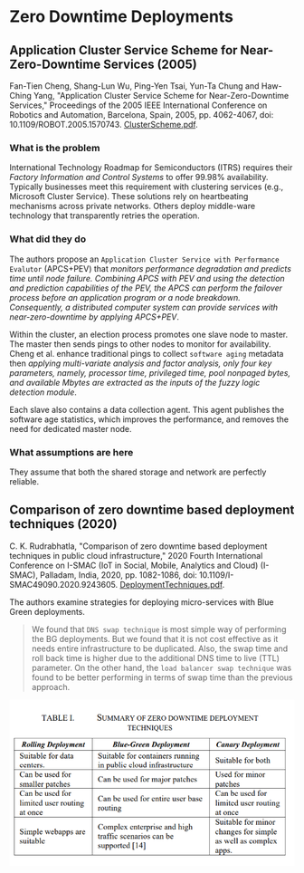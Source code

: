 # Zero Downtime Deployments

## Application Cluster Service Scheme for Near-Zero-Downtime Services (2005)

Fan-Tien Cheng, Shang-Lun Wu, Ping-Yen Tsai, Yun-Ta Chung and Haw-Ching Yang, "Application Cluster Service Scheme for Near-Zero-Downtime Services," Proceedings of the 2005 IEEE International Conference on Robotics and Automation, Barcelona, Spain, 2005, pp. 4062-4067, doi: 10.1109/ROBOT.2005.1570743. [ClusterScheme.pdf](ClusterScheme.pdf).

### What is the problem

International Technology Roadmap for Semiconductors (ITRS) requires their _Factory Information and Control Systems_ to offer 99.98% availability.  Typically businesses meet this requirement with clustering services (e.g., Microsoft Cluster Service).  These solutions rely on heartbeating mechanisms across private networks.  Others deploy middle-ware technology that transparently retries the operation.

### What did they do

The authors propose an `Application Cluster Service with Performance Evalutor` (APCS+PEV) that _monitors performance degradation and predicts time until node failure.  Combining APCS with PEV and using the detection and prediction capabilities of the PEV, the APCS can perform the failover process before an application program or a node breakdown. Consequently, a distributed computer system can provide services with near-zero-downtime by applying APCS+PEV_.

Within the cluster, an election process promotes one slave node to master.  The master then sends pings to other nodes to monitor for availability.  Cheng et al. enhance traditional pings to collect `software aging` metadata then _applying multi-variate analysis and factor analysis, only four key parameters, namely, processor time, privileged time, pool nonpaged bytes, and available Mbytes are extracted as the inputs of the fuzzy logic detection module_.

Each slave also contains a data collection agent.  This agent publishes the software age statistics, which improves the performance, and removes the need for dedicated master node.

### What assumptions are here

They assume that both the shared storage and network are perfectly reliable.

## Comparison of zero downtime based deployment techniques (2020)

C. K. Rudrabhatla, "Comparison of zero downtime based deployment techniques in public cloud infrastructure," 2020 Fourth International Conference on I-SMAC (IoT in Social, Mobile, Analytics and Cloud) (I-SMAC), Palladam, India, 2020, pp. 1082-1086, doi: 10.1109/I-SMAC49090.2020.9243605. [DeploymentTechniques.pdf](DeploymentTechniques.pdf).

The authors examine strategies for deploying micro-services with Blue Green deployments.

> We found that `DNS swap technique` is most simple way of performing the BG deployments. But we found that it is not cost effective as it needs entire infrastructure to be duplicated. Also, the swap time and roll back time is higher due to the additional DNS time to live (TTL) parameter. On the other hand, the `load balancer swap technique` was found to be better performing in terms of swap time than the previous approach.

![deployment_methods.png](deployment_methods.png)

